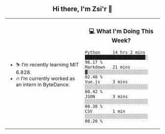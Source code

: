 <h2 align="center"> Hi there, I'm Zsi'r 👋 </h2>

<table>
    <tr>
        <td valign="center" width="50%">
            <ul>
                <li> ⛷️ I’m recently learning MIT 6.828.</li>
                <li> 🔥 I’m currently worked as an intern in ByteDance.</li>
            </ul>
        </td>
       <td valign="top" width="50%">

<h3 align="center"> 💻 What I'm Doing This Week? </h3>

<!--START_SECTION:waka-->
```text
Python     14 hrs 2 mins   ████████████████████████░   96.17 % 
Markdown   21 mins         ▓░░░░░░░░░░░░░░░░░░░░░░░░   02.40 % 
Vue.js     3 mins          ░░░░░░░░░░░░░░░░░░░░░░░░░   00.42 % 
JSON       3 mins          ░░░░░░░░░░░░░░░░░░░░░░░░░   00.38 % 
CSV        1 min           ░░░░░░░░░░░░░░░░░░░░░░░░░   00.20 % 
```
<!--END_SECTION:waka-->
</td></tr>
</table>
